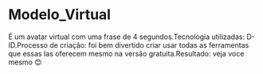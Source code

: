# Modelo_Virtual
É um avatar virtual com uma frase de 4 segundos.Tecnologia utilizadas: D-ID.Processo de criação: foi bem divertido criar usar todas as ferramentas que essas Ias oferecem mesmo na versão gratuita.Resultado: veja voce mesmo 😊
